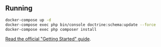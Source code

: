 ## Running
```bash
docker-compose up -d
docker-compose exec php bin/console doctrine:schema:update --force
docker-compose exec php composer install
```
[Read the official "Getting Started" guide](https://api-platform.com/docs/distribution).
